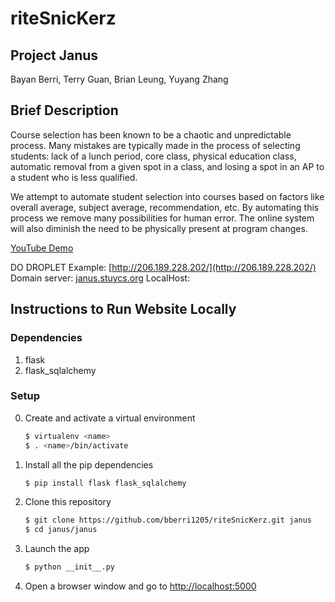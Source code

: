 # riteSnicKerz
## Project Janus
Bayan Berri, Terry Guan, Brian Leung, Yuyang Zhang

## Brief Description
Course selection has been known to be a chaotic and unpredictable process. Many mistakes are typically made in the process of selecting students: lack of a lunch period, core class, physical education class, automatic removal from a given spot in a class, and losing a spot in an AP to a student who is less qualified.  

We attempt to automate student selection into courses based on factors like overall average, subject average, recommendation, etc. By automating this process we remove many possibilities for human error. The online system will also diminish the need to be physically present at program changes.  

[YouTube Demo](https://youtu.be/FAwlwlkdyhY)

DO DROPLET Example: [http://206.189.228.202/](http://206.189.228.202/)
Domain server: [janus.stuycs.org](janus.stuycs.org)
LocalHost:

## Instructions to Run Website Locally

### Dependencies
1. flask
2. flask_sqlalchemy

### Setup

0. Create and activate a virtual environment
   ```bash
   $ virtualenv <name>
   $ . <name>/bin/activate
   ```
1. Install all the pip dependencies
   ```bash
   $ pip install flask flask_sqlalchemy
   ```
2. Clone this repository
   ```bash
   $ git clone https://github.com/bberri1205/riteSnicKerz.git janus
   $ cd janus/janus
   ```
3. Launch the app
   ```bash
   $ python __init__.py
   ```
4. Open a browser window and go to [http://localhost:5000](http://localhost:5000)
